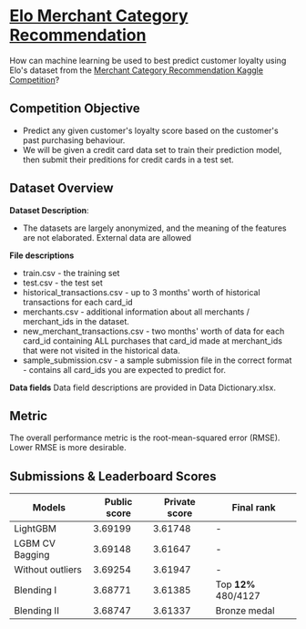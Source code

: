 # [Elo Merchant Category Recommendation](https://www.kaggle.com/c/elo-merchant-category-recommendation)
How can machine learning be used to best predict customer loyalty using Elo's dataset from the [Merchant Category Recommendation Kaggle Competition](https://www.kaggle.com/c/elo-merchant-category-recommendation)?


## **Competition Objective**
- Predict any given customer's loyalty score based on the customer's past purchasing behaviour.
- We will be given a credit card data set to train their prediction model, then submit their preditions for credit cards in a test set.

## **Dataset Overview**

**Dataset Description**:
- The datasets are largely anonymized, and the meaning of the features are not elaborated. External data are allowed

**File descriptions**
- train.csv - the training set
- test.csv - the test set
- historical_transactions.csv - up to 3 months' worth of historical transactions for each card_id
- merchants.csv - additional information about all merchants / merchant_ids in the dataset.
- new_merchant_transactions.csv - two months' worth of data for each card_id containing ALL purchases that card_id made at merchant_ids that were not visited in the historical data.
- sample_submission.csv - a sample submission file in the correct format - contains all card_ids you are expected to predict for.

**Data fields**
Data field descriptions are provided in Data Dictionary.xlsx.

## **Metric**
The overall performance metric is the root-mean-squared error (RMSE). Lower RMSE is more desirable.


## **Submissions & Leaderboard Scores**

|Models            |Public score|Private score|Final rank| 
|------------------|------------|-------------|----------|
|LightGBM          |3.69199     |3.61748      |    -      |
|LGBM CV Bagging   |3.69148     |3.61647      |    -      |
|Without outliers  |3.69254     |3.61947      |    -      |
|Blending I        |3.68771     |3.61385      |Top **12%** 480/4127|
|Blending II       |3.68747     |3.61337      | Bronze medal          |



